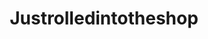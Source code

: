 ---
title: Justrolledintotheshop
crosslinks:
- Shitty_Car_Mods
- xkcd
- AskReddit
- cars
- funny
- WTF
- MechanicAdvice
- talesfromtechsupport
- videos
- pics
- Skookum
- DIY
- whatisthisthing
- Autos
- mildlyinteresting
- AskAShittyMechanic
- gifs
- projectcar
- tifu
---